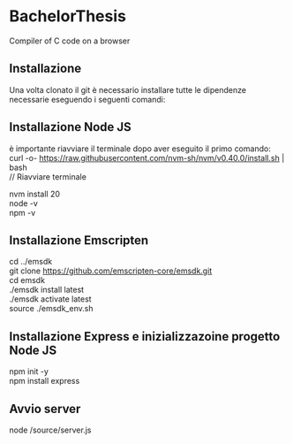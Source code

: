 # BachelorThesis
Compiler of C code on a browser

## Installazione
Una volta clonato il git è necessario installare tutte le dipendenze necessarie eseguendo i seguenti comandi:

## Installazione Node JS
è importante riavviare il terminale dopo aver eseguito il primo comando:  
curl -o- https://raw.githubusercontent.com/nvm-sh/nvm/v0.40.0/install.sh | bash  
// Riavviare terminale  

nvm install 20	 
node -v  
npm -v   

## Installazione Emscripten
cd ../emsdk  
git clone https://github.com/emscripten-core/emsdk.git  
cd emsdk  
./emsdk install latest  
./emsdk activate latest  
source ./emsdk_env.sh

## Installazione Express e inizializzazoine progetto Node JS
npm init -y  
npm install express

## Avvio server 
node /source/server.js

